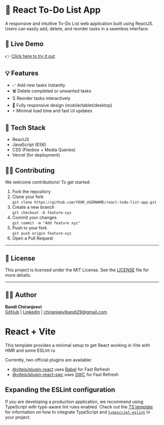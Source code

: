 # 📝 React To-Do List App

A responsive and intuitive To-Do List web application built using ReactJS. Users can easily add, delete, and reorder tasks in a seamless interface.

## 🚀 Live Demo
👉 [Click here to try it out](https://to-do-list-app-sigma-rouge.vercel.app/)

## 💡 Features
- ✅ Add new tasks instantly
- 🗑️ Delete completed or unwanted tasks
- 🔃 Reorder tasks interactively
- 📱 Fully responsive design (mobile/tablet/desktop)
- ⚡ Minimal load time and fast UI updates

## 🧰 Tech Stack
- ReactJS
- JavaScript (ES6)
- CSS (Flexbox + Media Queries)
- Vercel (for deployment)

## 🧑‍💻 Contributing

We welcome contributions! To get started:

1. Fork the repository
2. Clone your fork  
   `git clone https://github.com/YOUR_USERNAME/react-todo-list-app.git`
3. Create a new branch  
   `git checkout -b feature-xyz`
4. Commit your changes  
   `git commit -m "Add feature xyz"`
5. Push to your fork  
   `git push origin feature-xyz`
6. Open a Pull Request

---

## 📄 License

This project is licensed under the MIT License. See the [LICENSE](LICENSE) file for more details.

---

## 🙋‍♂️ Author

**Bandi Chiranjeevi**  
[GitHub](https://github.com/chiranjeevibandi) | [LinkedIn](https://linkedin.com/in/chiranjeevibandi) | chiranjeevibandi29@gmail.com

# React + Vite

This template provides a minimal setup to get React working in Vite with HMR and some ESLint ru

Currently, two official plugins are available:

- [@vitejs/plugin-react](https://github.com/vitejs/vite-plugin-react/blob/main/packages/plugin-react) uses [Babel](https://babeljs.io/) for Fast Refresh
- [@vitejs/plugin-react-swc](https://github.com/vitejs/vite-plugin-react/blob/main/packages/plugin-react-swc) uses [SWC](https://swc.rs/) for Fast Refresh

## Expanding the ESLint configuration

If you are developing a production application, we recommend using TypeScript with type-aware lint rules enabled. Check out the [TS template](https://github.com/vitejs/vite/tree/main/packages/create-vite/template-react-ts) for information on how to integrate TypeScript and [`typescript-eslint`](https://typescript-eslint.io) in your project.
